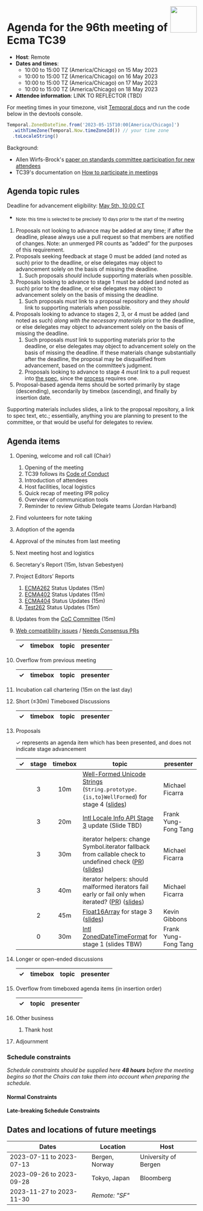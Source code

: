 
<img src="../images/Ecma_RVB-003.jpg" align="right" height="70" alt="" />

# Agenda for the 96th meeting of Ecma TC39

- **Host**: Remote
- **Dates and times**:
  - 10:00 to 15:00 TZ (America/Chicago) on 15 May 2023
  - 10:00 to 15:00 TZ (America/Chicago) on 16 May 2023
  - 10:00 to 15:00 TZ (America/Chicago) on 17 May 2023
  - 10:00 to 15:00 TZ (America/Chicago) on 18 May 2023
- **Attendee information**: LINK TO REFLECTOR (TBD)

For meeting times in your timezone, visit [Temporal docs](https://tc39.es/proposal-temporal/docs/) and run the code below in the devtools console.

```js
Temporal.ZonedDateTime.from('2023-05-15T10:00[America/Chicago]')
  .withTimeZone(Temporal.Now.timeZoneId()) // your time zone
  .toLocaleString()
```

Background:
- Allen Wirfs-Brock's [paper on standards committee participation for new attendees](http://wirfs-brock.com/allen/files/papers/standpats-asianplop2016.pdf)
- TC39's documentation on [How to participate in meetings](https://github.com/tc39/how-we-work/blob/HEAD/how-to-participate-in-meetings.md)

## Agenda topic rules

Deadline for advancement eligibility: [May 5th, 10:00 CT](https://www.timeanddate.com/countdown/generic?p0=1440&iso=20230305T15&msg=TC39%20Submission%20deadline)
  - <sub>Note: this time is selected to be precisely 10 days prior to the start of the meeting</sub>

1. Proposals not looking to advance may be added at any time; if after the deadline, please always use a pull request so that members are notified of changes. Note: an unmerged PR counts as ”added” for the purposes of this requirement.
1. Proposals seeking feedback at stage 0 must be added (and noted as such) prior to the deadline, or else delegates may object to advancement solely on the basis of missing the deadline.
    1. Such proposals *should* include supporting materials when possible.
1. Proposals looking to advance to stage 1 must be added (and noted as such) prior to the deadline, or else delegates may object to advancement solely on the basis of missing the deadline.
    1. Such proposals *must* link to a proposal repository and they *should* link to supporting materials when possible.
1. Proposals looking to advance to stages 2, 3, or 4 must be added (and noted as such) *along with the necessary materials* prior to the deadline, or else delegates may object to advancement solely on the basis of missing the deadline.
    1. Such proposals *must* link to supporting materials prior to the deadline, or else delegates may object to advancement solely on the basis of missing the deadline. If these materials change substantially after the deadline, the proposal may be disqualified from advancement, based on the committee’s judgment.
    1. Proposals looking to advance to stage 4 *must* link to a pull request into [the spec](https://github.com/tc39/ecma262), since the [process](https://tc39.github.io/process-document/) requires one.
1. Proposal-based agenda items should be sorted primarily by stage (descending), secondarily by timebox (ascending), and finally by insertion date.

Supporting materials includes slides, a link to the proposal repository, a link to spec text, etc.; essentially, anything you are planning to present to the committee, or that would be useful for delegates to review.

## Agenda items

1. Opening, welcome and roll call (Chair)
    1. Opening of the meeting
    1. TC39 follows its [Code of Conduct](https://tc39.github.io/code-of-conduct/)
    1. Introduction of attendees
    1. Host facilities, local logistics
    1. Quick recap of meeting IPR policy
    1. Overview of communication tools
    1. Reminder to review Github Delegate teams (Jordan Harband)
1. Find volunteers for note taking
1. Adoption of the agenda
1. Approval of the minutes from last meeting
1. Next meeting host and logistics
1. Secretary's Report (15m, Istvan Sebestyen)
1. Project Editors’ Reports
    1. [ECMA262](https://github.com/tc39/ecma262) Status Updates (15m)
    1. [ECMA402](https://github.com/tc39/ecma402) Status Updates (15m)
    1. [ECMA404](https://www.ecma-international.org/publications/standards/Ecma-404.htm) Status Updates (15m)
    1. [Test262](https://github.com/tc39/test262) Status Updates (15m)
1. Updates from the [CoC Committee](https://tc39.es/code-of-conduct/#code-of-conduct-committee) (15m)
1. [Web compatibility issues](https://github.com/tc39/ecma262/issues?utf8=✓&q=is%3Aopen+label%3A%22web+reality%22+is%3Aissue) / [Needs Consensus PRs](https://github.com/tc39/ecma262/pulls?q=is%3Apr+is%3Aopen+label%3A%22needs+consensus%22)

    | ✓ | timebox | topic | presenter |
    |:-:|:-------:|-------|-----------|

1. Overflow from previous meeting

    | ✓ | timebox | topic | presenter |
    |:-:|:-------:|-------|-----------|

1. Incubation call chartering (15m on the last day)

1. Short (&le;30m) Timeboxed Discussions

    | ✓ | timebox | topic | presenter |
    |:-:|:-------:|-------|-----------|

1. Proposals

    ✓ represents an agenda item which has been presented, and does not indicate stage advancement

    | ✓ | stage | timebox | topic | presenter |
    |:-:|:-----:|:-------:|-------|-----------|
    |   | 3 | 10m | [Well-Formed Unicode Strings](https://github.com/tc39/proposal-is-usv-string) (`String.prototype.{is,to}WellFormed`) for stage 4 ([slides](https://docs.google.com/presentation/d/1_y2n2wK2NIDtUeHZZcb3mxEezRMJ7m_7QBQO50NhxbA/edit#slide=id.p)) | Michael Ficarra |
    |   | 3 | 20m | [Intl Locale Info API Stage 3](https://github.com/tc39/proposal-intl-locale-info) update (Slide TBD) | Frank Yung-Fong Tang |
    |   | 3 | 30m | iterator helpers: change Symbol.iterator fallback from callable check to undefined check ([PR](https://github.com/tc39/proposal-iterator-helpers/pull/272)) ([slides](https://docs.google.com/presentation/d/1WlhX7mT7n-lgYmU9RR0AVUmNzFVbhBs2bQtvhjuSgss)) | Michael Ficarra |
    |   | 3 | 40m | iterator helpers: should malformed iterators fail early or fail only when iterated? ([PR](https://github.com/tc39/proposal-iterator-helpers/pull/274)) ([slides](https://docs.google.com/presentation/d/107HP2juNXjuCkoxhUqHZfHiJ0HEGcz-kbraHdpdEiMg)) | Michael Ficarra |
    |   | 2 | 45m | [Float16Array](https://github.com/tc39/proposal-float16array) for stage 3 ([slides](https://docs.google.com/presentation/d/1gBVaE4KV9JhRxG_V4_xjLW7P18lnKCDJEIktpi6eIxs/edit)) | Kevin Gibbons |
    |   | 0 | 30m | [Intl ZonedDateTimeFormat](https://github.com/FrankYFTang/intl-zoneddatetimeformat) for stage 1 (slides TBW) | Frank Yung-Fong Tang |

1. Longer or open-ended discussions

    | ✓ | timebox | topic | presenter |
    |:-:|:-------:|-------|-----------|

1. Overflow from timeboxed agenda items (in insertion order)

    | ✓ | topic | presenter |
    |:-:|-------|-----------|

1. Other business
    1. Thank host
1. Adjournment

### Schedule constraints

_Schedule constraints should be supplied here **48 hours** before the meeting begins so that the Chairs can take them into account when preparing the schedule._

<!-- Be specific! Provide a full name, date and time range that they will or will not be available, and which sessions they are trying to prioritize. Satisfaction not guaranteed, but more information is useful. Conflicting constraints honored on a first-come, first served basis. -->

#### Normal Constraints

<!-- Constraints supplied more than 48 hours before the meeting should go here -->

#### Late-breaking Schedule Constraints

<!-- Constraints supplied less than 48 hours before the meeting should go here -->


## Dates and locations of future meetings

| Dates                    | Location            | Host                 |
|--------------------------|---------------------|----------------------|
| 2023-07-11 to 2023-07-13 | Bergen, Norway      | University of Bergen |
| 2023-09-26 to 2023-09-28 | Tokyo, Japan        | Bloomberg            |
| 2023-11-27 to 2023-11-30 | _Remote: "SF"_      |                      |
